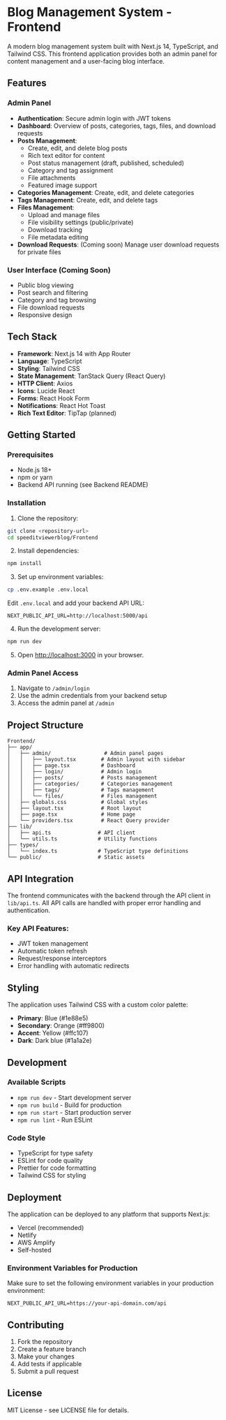 # Blog Management System - Frontend

A modern blog management system built with Next.js 14, TypeScript, and Tailwind CSS. This frontend application provides both an admin panel for content management and a user-facing blog interface.

## Features

### Admin Panel

- **Authentication**: Secure admin login with JWT tokens
- **Dashboard**: Overview of posts, categories, tags, files, and download requests
- **Posts Management**:
  - Create, edit, and delete blog posts
  - Rich text editor for content
  - Post status management (draft, published, scheduled)
  - Category and tag assignment
  - File attachments
  - Featured image support
- **Categories Management**: Create, edit, and delete categories
- **Tags Management**: Create, edit, and delete tags
- **Files Management**:
  - Upload and manage files
  - File visibility settings (public/private)
  - Download tracking
  - File metadata editing
- **Download Requests**: (Coming soon) Manage user download requests for private files

### User Interface (Coming Soon)

- Public blog viewing
- Post search and filtering
- Category and tag browsing
- File download requests
- Responsive design

## Tech Stack

- **Framework**: Next.js 14 with App Router
- **Language**: TypeScript
- **Styling**: Tailwind CSS
- **State Management**: TanStack Query (React Query)
- **HTTP Client**: Axios
- **Icons**: Lucide React
- **Forms**: React Hook Form
- **Notifications**: React Hot Toast
- **Rich Text Editor**: TipTap (planned)

## Getting Started

### Prerequisites

- Node.js 18+
- npm or yarn
- Backend API running (see Backend README)

### Installation

1. Clone the repository:

```bash
git clone <repository-url>
cd speeditviewerblog/Frontend
```

2. Install dependencies:

```bash
npm install
```

3. Set up environment variables:

```bash
cp .env.example .env.local
```

Edit `.env.local` and add your backend API URL:

```
NEXT_PUBLIC_API_URL=http://localhost:5000/api
```

4. Run the development server:

```bash
npm run dev
```

5. Open [http://localhost:3000](http://localhost:3000) in your browser.

### Admin Panel Access

1. Navigate to `/admin/login`
2. Use the admin credentials from your backend setup
3. Access the admin panel at `/admin`

## Project Structure

```
Frontend/
├── app/
│   ├── admin/                 # Admin panel pages
│   │   ├── layout.tsx        # Admin layout with sidebar
│   │   ├── page.tsx          # Dashboard
│   │   ├── login/            # Admin login
│   │   ├── posts/            # Posts management
│   │   ├── categories/       # Categories management
│   │   ├── tags/             # Tags management
│   │   └── files/            # Files management
│   ├── globals.css           # Global styles
│   ├── layout.tsx            # Root layout
│   ├── page.tsx              # Home page
│   └── providers.tsx         # React Query provider
├── lib/
│   ├── api.ts               # API client
│   └── utils.ts             # Utility functions
├── types/
│   └── index.ts             # TypeScript type definitions
└── public/                  # Static assets
```

## API Integration

The frontend communicates with the backend through the API client in `lib/api.ts`. All API calls are handled with proper error handling and authentication.

### Key API Features:

- JWT token management
- Automatic token refresh
- Request/response interceptors
- Error handling with automatic redirects

## Styling

The application uses Tailwind CSS with a custom color palette:

- **Primary**: Blue (#1e88e5)
- **Secondary**: Orange (#ff9800)
- **Accent**: Yellow (#ffc107)
- **Dark**: Dark blue (#1a1a2e)

## Development

### Available Scripts

- `npm run dev` - Start development server
- `npm run build` - Build for production
- `npm run start` - Start production server
- `npm run lint` - Run ESLint

### Code Style

- TypeScript for type safety
- ESLint for code quality
- Prettier for code formatting
- Tailwind CSS for styling

## Deployment

The application can be deployed to any platform that supports Next.js:

- Vercel (recommended)
- Netlify
- AWS Amplify
- Self-hosted

### Environment Variables for Production

Make sure to set the following environment variables in your production environment:

```
NEXT_PUBLIC_API_URL=https://your-api-domain.com/api
```

## Contributing

1. Fork the repository
2. Create a feature branch
3. Make your changes
4. Add tests if applicable
5. Submit a pull request

## License

MIT License - see LICENSE file for details.
